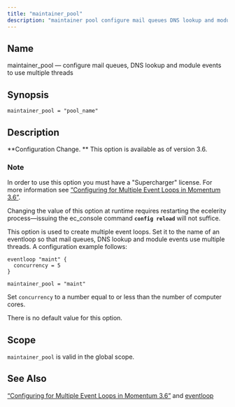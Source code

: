 ```yaml
---
title: "maintainer_pool"
description: "maintainer pool configure mail queues DNS lookup and module events to use multiple threads maintainer pool pool name Configuration Change This option is available as of version 3 6 In order to use this option you must have a Supercharger license For more information see Section 2 4 Configuring for..."
---
```


<a name="conf.ref.maintainer_pool"></a> 
## Name

maintainer_pool — configure mail queues, DNS lookup and module events to use multiple threads

## Synopsis

`maintainer_pool = "pool_name"`

<a name="idp10050944"></a> 
## Description

**Configuration Change. ** This option is available as of version 3.6.

### Note

In order to use this option you must have a "Supercharger" license. For more information see [“Configuring for Multiple Event Loops in Momentum 3.6”](/momentum/3/3-reference/conf-multi-core).

Changing the value of this option at runtime requires restarting the ecelerity process—issuing the ec_console command **`config reload`**         will not suffice.

This option is used to create multiple event loops. Set it to the name of an eventloop so that mail queues, DNS lookup and module events use multiple threads. A configuration example follows:

<a name="conf.ref.maintainer_pool.example"></a> 


```
eventloop "maint" {
  concurrency = 5
}

maintainer_pool = "maint"
```

Set `concurrency` to a number equal to or less than the number of computer cores.

There is no default value for this option.

<a name="idp10059648"></a> 
## Scope

`maintainer_pool` is valid in the global scope.

<a name="idp10061248"></a> 
## See Also

[“Configuring for Multiple Event Loops in Momentum 3.6”](/momentum/3/3-reference/conf-multi-core) and [eventloop](/momentum/3/3-reference/conf-ref-eventloop)
